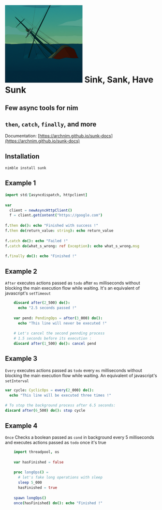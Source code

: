 ![Sunk](sunk-256.png) Sink, Sank, Have Sunk
===========================================
## Few async tools for nim
## `then`, `catch`, `finally`, and more


Documentation: [https://archnim.github.io/sunk-docs](https://archnim.github.io/sunk-docs)

## Installation

```sh
nimble install sunk
```


## Example 1

```nim
import std/[asyncdispatch, httpclient]

var
  client = newAsyncHttpClient()
  f = client.getContent("https://google.com")

f.then do(): echo "Finished with success !"
f.then do(return_value: string): echo return_value

f.catch do(): echo "Failed !"
f.catch do(what_s_wrong: ref Exception): echo what_s_wrong.msg

f.finally do(): echo "Finished !"
```

## Example 2
`After` executes actions passed as `todo` after `ms` milliseconds without blocking the main execution flow while waiting. It's an equivalent of javascript's `setTimeout`

```nim
    discard after(2_500) do():
      echo "2.5 seconds passed !"

    var pend: PendingOps = after(3_000) do():
      echo "This line will never be executed !"

    # Let's cancel the second pennding process
    # 1.5 seconds before its execution :
    discard after(1_500) do(): cancel pend
```

## Example 3
`Every` executes actions passed as `todo` every `ms` milliseconds without blocking the main execution flow while waiting. An equivalent of javascript's `setInterval`

```nim
var cycle: CyclicOps = every(2_000) do():
  echo "This line will be executed three times !"

# To stop the background process after 6.5 seconds:
discard after(6_500) do(): stop cycle
```

## Example 4
`Once` Checks a boolean passed as `cond` in background every 5 milliseconds and executes actions passed as `todo` once it's true

```nim
    import threadpool, os

    var hasFinished = false

    proc longOps() =
      # let's fake long operations with sleep
      sleep 5_000
      hasFinished = true

    spawn longOps()
    once(hasFinished) do(): echo "Finished !"
```